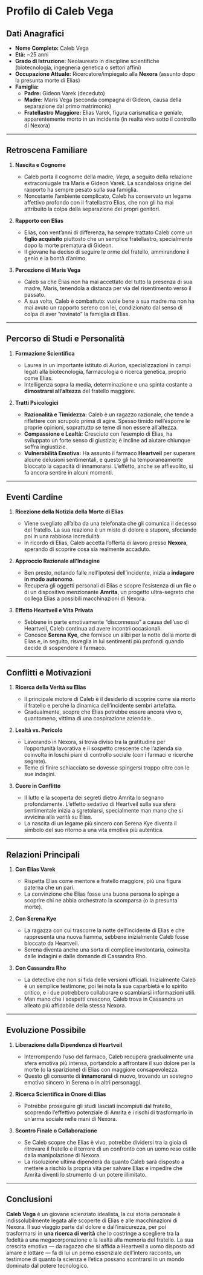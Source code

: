 # **Profilo di Caleb Vega**

## **Dati Anagrafici**
- **Nome Completo:** Caleb Vega  
- **Età:** ~25 anni  
- **Grado di Istruzione:** Neolaureato in discipline scientifiche (biotecnologia, ingegneria genetica o settori affini)  
- **Occupazione Attuale:** Ricercatore/impiegato alla **Nexora** (assunto dopo la presunta morte di Elias)  
- **Famiglia:**
  - **Padre:** Gideon Varek (deceduto)  
  - **Madre:** Maris Vega (seconda compagna di Gideon, causa della separazione dal primo matrimonio)  
  - **Fratellastro Maggiore:** Elias Varek, figura carismatica e geniale, apparentemente morto in un incidente (in realtà vivo sotto il controllo di Nexora)

---

## **Retroscena Familiare**
1. **Nascita e Cognome**  
   - Caleb porta il cognome della madre, _Vega_, a seguito della relazione extraconiugale tra Maris e Gideon Varek. La scandalosa origine del rapporto ha sempre pesato sulla sua famiglia.  
   - Nonostante l’ambiente complicato, Caleb ha conservato un legame affettivo profondo con il fratellastro Elias, che non gli ha mai attribuito la colpa della separazione dei propri genitori.

2. **Rapporto con Elias**  
   - Elias, con vent’anni di differenza, ha sempre trattato Caleb come un **figlio acquisito** piuttosto che un semplice fratellastro, specialmente dopo la morte prematura di Gideon.  
   - Il giovane ha deciso di seguire le orme del fratello, ammirandone il genio e la bontà d’animo.

3. **Percezione di Maris Vega**  
   - Caleb sa che Elias non ha mai accettato del tutto la presenza di sua madre, Maris, tenendola a distanza per via del risentimento verso il passato.  
   - A sua volta, Caleb è combattuto: vuole bene a sua madre ma non ha mai avuto un rapporto sereno con lei, condizionato dal senso di colpa di aver “rovinato” la famiglia di Elias.

---

## **Percorso di Studi e Personalità**
1. **Formazione Scientifica**  
   - Laurea in un importante istituto di Aurion, specializzazioni in campi legati alla biotecnologia, farmacologia o ricerca genetica, proprio come Elias.  
   - Intelligenza sopra la media, determinazione e una spinta costante a **dimostrarsi all’altezza** del fratello maggiore.

2. **Tratti Psicologici**  
   - **Razionalità e Timidezza:** Caleb è un ragazzo razionale, che tende a riflettere con scrupolo prima di agire. Spesso timido nell’esporre le proprie opinioni, soprattutto se teme di non essere all’altezza.  
   - **Compassione e Lealtà:** Cresciuto con l’esempio di Elias, ha sviluppato un forte senso di giustizia; è incline ad aiutare chiunque soffra ingiustizie.  
   - **Vulnerabilità Emotiva:** Ha assunto il farmaco **Heartveil** per superare alcune delusioni sentimentali, e questo gli ha temporaneamente bloccato la capacità di innamorarsi. L’effetto, anche se affievolito, si fa ancora sentire in alcuni momenti.

---

## **Eventi Cardine**
1. **Ricezione della Notizia della Morte di Elias**  
   - Viene svegliato all’alba da una telefonata che gli comunica il decesso del fratello. La sua reazione è un misto di dolore e stupore, sfociando poi in una rabbiosa incredulità.  
   - In ricordo di Elias, Caleb accetta l’offerta di lavoro presso **Nexora**, sperando di scoprire cosa sia realmente accaduto.

2. **Approccio Razionale all’Indagine**  
   - Ben presto, notando falle nell’ipotesi dell’incidente, inizia a **indagare in modo autonomo**.  
   - Recupera gli oggetti personali di Elias e scopre l’esistenza di un file o di un dispositivo menzionante **Amrita**, un progetto ultra-segreto che collega Elias a possibili macchinazioni di Nexora.

3. **Effetto Heartveil e Vita Privata**  
   - Sebbene in parte emotivamente “disconnesso” a causa dell’uso di Heartveil, Caleb continua ad avere incontri occasionali.  
   - Conosce **Serena Kye**, che fornisce un alibi per la notte della morte di Elias e, in seguito, risveglia in lui sentimenti più profondi quando decide di sospendere il farmaco.

---

## **Conflitti e Motivazioni**
1. **Ricerca della Verità su Elias**  
   - Il principale motore di Caleb è il desiderio di scoprire come sia morto il fratello e perché la dinamica dell’incidente sembri artefatta.  
   - Gradualmente, scopre che Elias potrebbe essere ancora vivo o, quantomeno, vittima di una cospirazione aziendale.

2. **Lealtà vs. Pericolo**  
   - Lavorando in Nexora, si trova diviso tra la gratitudine per l’opportunità lavorativa e il sospetto crescente che l’azienda sia coinvolta in loschi piani di controllo sociale (con i farmaci e ricerche segrete).  
   - Teme di finire schiacciato se dovesse spingersi troppo oltre con le sue indagini.

3. **Cuore in Conflitto**  
   - Il lutto e la scoperta dei segreti dietro Amrita lo segnano profondamente. L’effetto sedativo di Heartveil sulla sua sfera sentimentale inizia a sgretolarsi, specialmente man mano che si avvicina alla verità su Elias.  
   - La nascita di un legame più sincero con Serena Kye diventa il simbolo del suo ritorno a una vita emotiva più autentica.

---

## **Relazioni Principali**
1. **Con Elias Varek**  
   - Rispetta Elias come mentore e fratello maggiore, più una figura paterna che un pari.  
   - La convinzione che Elias fosse una buona persona lo spinge a scoprire chi ne abbia orchestrato la scomparsa (o la presunta morte).

2. **Con Serena Kye**  
   - La ragazza con cui trascorre la notte dell’incidente di Elias e che rappresenta una nuova fiamma, sebbene inizialmente Caleb fosse bloccato da Heartveil.  
   - Serena diventa anche una sorta di complice involontaria, coinvolta dalle indagini e dalle domande di Cassandra Rho.

3. **Con Cassandra Rho**  
   - La detective che non si fida delle versioni ufficiali. Inizialmente Caleb è un semplice testimone; poi lei nota la sua caparbietà e lo spirito critico, e i due potrebbero collaborare o scambiarsi informazioni utili.  
   - Man mano che i sospetti crescono, Caleb trova in Cassandra un alleato più affidabile della stessa Nexora.

---

## **Evoluzione Possibile**
1. **Liberazione dalla Dipendenza di Heartveil**  
   - Interrompendo l’uso del farmaco, Caleb recupera gradualmente una sfera emotiva più intensa, portandolo a affrontare il suo dolore per la morte (o la sparizione) di Elias con maggiore consapevolezza.  
   - Questo gli consente di **innamorarsi** di nuovo, trovando un sostegno emotivo sincero in Serena o in altri personaggi.

2. **Ricerca Scientifica in Onore di Elias**  
   - Potrebbe proseguire gli studi lasciati incompiuti dal fratello, scoprendo l’effettivo potenziale di Amrita e i rischi di trasformarlo in un’arma sociale nelle mani di Nexora.

3. **Scontro Finale o Collaborazione**  
   - Se Caleb scopre che Elias è vivo, potrebbe dividersi tra la gioia di ritrovare il fratello e il terrore di un confronto con un uomo reso ostile dalla manipolazione di Nexora.  
   - La risoluzione ultima dipenderà da quanto Caleb sarà disposto a mettere a rischio la propria vita per salvare Elias e impedire che Amrita diventi lo strumento di un potere illimitato.

---

## **Conclusioni**
**Caleb Vega** è un giovane scienziato idealista, la cui storia personale è indissolubilmente legata alle scoperte di Elias e alle macchinazioni di Nexora. Il suo viaggio parte dal dolore e dall’insicurezza, per poi trasformarsi in **una ricerca di verità** che lo costringe a scegliere tra la fedeltà a una megacorporazione e la lealtà alla memoria del fratello. La sua crescita emotiva — da ragazzo che si affida a Heartveil a uomo disposto ad amare e lottare — fa di lui un perno essenziale dell’intero racconto, un testimone di quanto la scienza e l’etica possano scontrarsi in un mondo dominato dal potere tecnologico.
